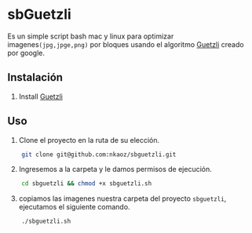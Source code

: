 
# sbGuetzli
Es un simple script bash mac y linux para optimizar imagenes`(jpg,jpge,png)` por bloques usando el algoritmo [Guetzli](https://github.com/google/guetzli) creado por google.

## Instalación
1. Install [Guetzli](https://github.com/google/guetzli)

## Uso
1. Clone el proyecto en la ruta de su elección.
```bash
    git clone git@github.com:nkaoz/sbguetzli.git
```
2. Ingresemos a la carpeta y le damos permisos de ejecución.
```bash
    cd sbguetzli && chmod +x sbguetzli.sh
```
3. copiamos las imagenes nuestra carpeta del proyecto `sbguetzli`, ejecutamos el siguiente comando.
```bash
    ./sbguetzli.sh
```